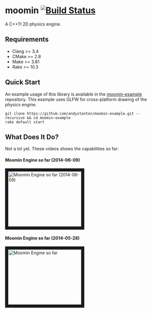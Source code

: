 # moomin [![Build Status](https://travis-ci.org/andystanton/moomin.svg?branch=master)](https://travis-ci.org/andystanton/moomin)

A C++11 2D physics engine.

## Requirements

- Clang >= 3.4
- CMake >= 2.8
- Make >= 3.81
- Rake >= 10.3

## Quick Start

An example usage of this library is available in the [moomin-example](https://github.com/andystanton/moomin-example) repository. This example uses GLFW for cross-platform drawing of the physics engine.

```
git clone https://github.com/andystanton/moomin-example.git --recursive && cd moomin-example
rake default start
```

## What Does It Do?

Not a lot yet. These videos shows the capabilities so far:


#### Moomin Engine so far (2014-06-09)

<a href="http://www.youtube.com/watch?feature=player_embedded&v=Lva0JZ2-lNc
" target="_blank"><img src="http://img.youtube.com/vi/Lva0JZ2-lNc/0.jpg" 
alt="Moomin Engine so far (2014-06-09)" width="240" height="180" border="10" /></a>

#### Moomin Engine so far (2014-05-28)

<a href="http://www.youtube.com/watch?feature=player_embedded&v=82Du56i1rY0
" target="_blank"><img src="http://img.youtube.com/vi/82Du56i1rY0/0.jpg" 
alt="Moomin Engine so far" width="240" height="180" border="10" /></a>


